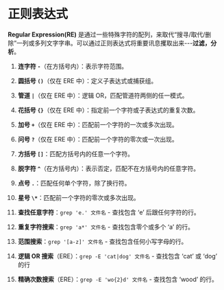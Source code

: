 # 正则表达式

**Regular Expression(RE)** 是通过一些特殊字符的配列，来取代“搜寻/取代/删除”一列或多列文字字串。可以通过正则表达式将重要讯息攫取出来---**过滤，分析**。



1. **连字符 `-`**（在方括号内）：表示字符范围。
2. **圆括号 `()`**（仅在 ERE 中）：定义子表达式或捕获组。
3. **管道 `|`**（仅在 ERE 中）：逻辑 OR，匹配管道符两侧的任一模式。
4. **花括号 `{}`**（仅在 ERE 中）：指定前一个字符或子表达式的重复次数。
5. **加号 `+`**（仅在 ERE 中）：匹配前一个字符的一次或多次出现。
6. **问号 `?`**（仅在 ERE 中）：匹配前一个字符的零次或一次出现。
7. **方括号 `[]`**：匹配方括号内的任意一个字符。
8. **脱字符 `^`**（在方括号内）：表示否定，匹配不在方括号内的任意字符。
9. **点号 `.`**：匹配任何单个字符，除了换行符。
10. **星号 `\*`**：匹配前一个字符的零次或多次出现。





1. **查找任意字符**：`grep 'e.' 文件名` - 查找包含 ‘e’ 后跟任何字符的行。
2. **重复字符搜索**：`grep 'a*' 文件名` - 查找包含零个或多个 ‘a’ 的行。
3. **范围搜索**：`grep '[a-z]' 文件名` - 查找包含任何小写字母的行。
4. **逻辑 OR 搜索**（ERE）：`grep -E 'cat|dog' 文件名` - 查找包含 ‘cat’ 或 ‘dog’ 的行
5. **精确次数搜索**（ERE）：`grep -E 'wo{2}d' 文件名` - 查找包含 ‘wood’ 的行。
